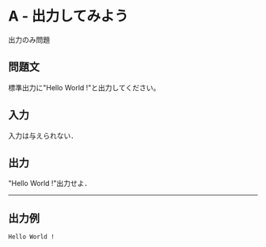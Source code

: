 # A - 出力してみよう
出力のみ問題<br>

## 問題文
標準出力に"Hello World !"と出力してください。
## 入力
入力は与えられない．


## 出力
"Hello World !"出力せよ．

***
## 出力例 
```
Hello World !
```